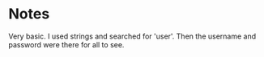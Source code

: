 # Notes

Very basic. I used strings and searched for 'user'. Then the username and password were there for all to see.

